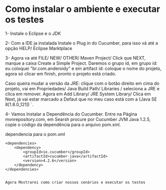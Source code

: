 # Como instalar o ambiente e executar os testes
 

1- Instale o Eclipse e o JDK 

2- Com a IDE ja instalada Instale o Plug in do Cucumber, para isso vá até a opção HELP/ Eclipse Marktplace   

3- Agora va até FILE/ NEW/ OTHER/ Maven Project/ Click que NEXT, marque a caixa Create a Simple Project. 
  Daremos o grupo id, em grupo id: eu coloquei "br.com.anderoidy" e em artifact id: coloque o nome do projeto, agora só clicar em finish, pronto o projeto está criado.    

  Caso queira mudar a versão da JRE: clique com o botão direito em cima do projeto, vai em Propriedades/ Java Build Path/ Libraries / seleciona a JRE e clica em remover. 
  Agora em Add Library/ JRE System Library/ Clica em Next, já vai estar marcado a Defaut que no meu caso está com a (Java SE 8[1.8.0_121]) ´.    

4- Vamos Instalar a Dependência do Cucumber. 
  Entre na Página mvnrepository.com, em Searsh procure por Cucumber JVM Java 1.2.5, copie o código da dependência para o arquivo pom.xml.  
  
  dependencia para o pom.xml  

	<dependencies>
		<dependency>
			<groupId>io.cucumber</groupId>
			<artifactId>cucumber-java</artifactId>
			<version>4.2.6</version>
		</dependency>
	</dependencies>


    Agora Mostrarei como criar nossos cenários e executar os testes 
  








